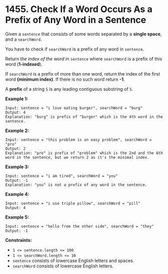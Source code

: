 # 1455. Check If a Word Occurs As a Prefix of Any Word in a Sentence

Given a `sentence` that consists of some words separated by a **single space**, and a `searchWord`.

You have to check if `searchWord` is a prefix of any word in `sentence`.

Return *the index of the word* in `sentence` where `searchWord` is a prefix of this word (**1-indexed**).

If `searchWord` is a prefix of more than one word, return the index of the first word **(minimum index)**. If there is no such word return **-1**.

A **prefix** of a string `S` is any leading contiguous substring of `S`.

**Example 1:**

```()
Input: sentence = "i love eating burger", searchWord = "burg"
Output: 4
Explanation: "burg" is prefix of "burger" which is the 4th word in the sentence.
```

**Example 2:**

```()
Input: sentence = "this problem is an easy problem", searchWord = "pro"
Output: 2
Explanation: "pro" is prefix of "problem" which is the 2nd and the 6th word in the sentence, but we return 2 as it's the minimal index.
```

**Example 3:**

```()
Input: sentence = "i am tired", searchWord = "you"
Output: -1
Explanation: "you" is not a prefix of any word in the sentence.
```

**Example 4:**

```()
Input: sentence = "i use triple pillow", searchWord = "pill"
Output: 4
```

**Example 5:**

```()
Input: sentence = "hello from the other side", searchWord = "they"
Output: -1
```

**Constraints:**

- `1 <= sentence.length <= 100`
- `1 <= searchWord.length <= 10`
- `sentence` consists of lowercase English letters and spaces.
- `searchWord` consists of lowercase English letters.
